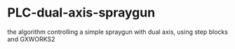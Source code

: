 # PLC-dual-axis-spraygun
the algorithm controlling a simple spraygun with dual axis, using step blocks and GXWORKS2

